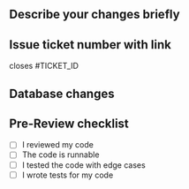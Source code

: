 ## Describe your changes briefly

## Issue ticket number with link

closes #TICKET_ID

## Database changes

## Pre-Review checklist
- [ ] I reviewed my code
- [ ] The code is runnable
- [ ] I tested the code with edge cases
- [ ] I wrote tests for my code
